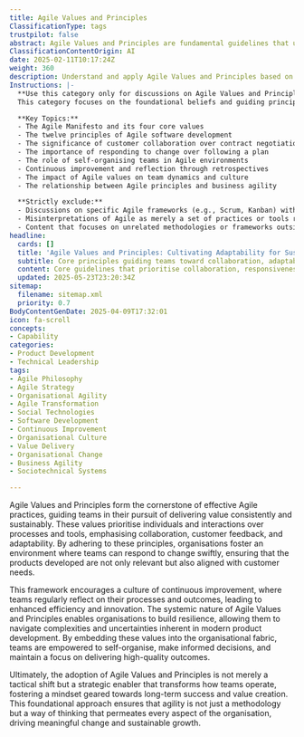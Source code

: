```yaml
---
title: Agile Values and Principles
ClassificationType: tags
trustpilot: false
abstract: Agile Values and Principles are fundamental guidelines that underpin effective Agile practices, serving as a framework for teams to consistently and sustainably deliver value. Originating from the Agile Manifesto, these values prioritise human interactions and collaboration over rigid processes and tools, fostering an environment where customer feedback and adaptability are central. Their importance lies in their ability to enable organisations to respond swiftly to change, ensuring that products remain relevant and aligned with customer needs. By promoting a culture of continuous improvement, Agile encourages teams to regularly assess their processes and outcomes, which enhances efficiency and drives innovation. This systemic approach builds organisational resilience, equipping teams to navigate the complexities and uncertainties of modern product development. By embedding these values into the organisational culture, teams gain the autonomy to self-organise and make informed decisions, maintaining a focus on high-quality outcomes. Ultimately, embracing Agile Values and Principles transcends a mere tactical adjustment; it acts as a strategic enabler that transforms operational dynamics, fostering a mindset oriented towards long-term success and value creation, thereby driving meaningful change and sustainable growth across the organisation.
ClassificationContentOrigin: AI
date: 2025-02-11T10:17:24Z
weight: 360
description: Understand and apply Agile Values and Principles based on first principles. Build a foundation for true agility and continuous value delivery
Instructions: |-
  **Use this category only for discussions on Agile Values and Principles.**  
  This category focuses on the foundational beliefs and guiding principles of Agile methodologies, emphasising the importance of flexibility, collaboration, and customer-centricity in delivering value. It aims to foster a deep understanding of Agile's core values to enable teams to implement practices that enhance responsiveness and adaptability in their work.

  **Key Topics:**
  - The Agile Manifesto and its four core values
  - The twelve principles of Agile software development
  - The significance of customer collaboration over contract negotiation
  - The importance of responding to change over following a plan
  - The role of self-organising teams in Agile environments
  - Continuous improvement and reflection through retrospectives
  - The impact of Agile values on team dynamics and culture
  - The relationship between Agile principles and business agility

  **Strictly exclude:**
  - Discussions on specific Agile frameworks (e.g., Scrum, Kanban) without reference to their underlying values and principles.
  - Misinterpretations of Agile as merely a set of practices or tools rather than a philosophy.
  - Content that focuses on unrelated methodologies or frameworks outside the Agile context.
headline:
  cards: []
  title: 'Agile Values and Principles: Cultivating Adaptability for Sustainable Value Delivery'
  subtitle: Core principles guiding teams toward collaboration, adaptability, continuous improvement, and sustainable value delivery in complex environments.
  content: Core guidelines that prioritise collaboration, responsiveness to change, customer-centricity, and continuous improvement, enabling teams to self-organise, adapt effectively to complexity, and sustainably deliver value. Posts explore foundational principles, cultural shifts, decision-making frameworks, feedback-driven practices, and organisational resilience within dynamic product development environments.
  updated: 2025-05-23T23:20:34Z
sitemap:
  filename: sitemap.xml
  priority: 0.7
BodyContentGenDate: 2025-04-09T17:32:01
icon: fa-scroll
concepts:
- Capability
categories:
- Product Development
- Technical Leadership
tags:
- Agile Philosophy
- Agile Strategy
- Organisational Agility
- Agile Transformation
- Social Technologies
- Software Development
- Continuous Improvement
- Organisational Culture
- Value Delivery
- Organisational Change
- Business Agility
- Sociotechnical Systems

---
```

Agile Values and Principles form the cornerstone of effective Agile practices, guiding teams in their pursuit of delivering value consistently and sustainably. These values prioritise individuals and interactions over processes and tools, emphasising collaboration, customer feedback, and adaptability. By adhering to these principles, organisations foster an environment where teams can respond to change swiftly, ensuring that the products developed are not only relevant but also aligned with customer needs.

This framework encourages a culture of continuous improvement, where teams regularly reflect on their processes and outcomes, leading to enhanced efficiency and innovation. The systemic nature of Agile Values and Principles enables organisations to build resilience, allowing them to navigate complexities and uncertainties inherent in modern product development. By embedding these values into the organisational fabric, teams are empowered to self-organise, make informed decisions, and maintain a focus on delivering high-quality outcomes.

Ultimately, the adoption of Agile Values and Principles is not merely a tactical shift but a strategic enabler that transforms how teams operate, fostering a mindset geared towards long-term success and value creation. This foundational approach ensures that agility is not just a methodology but a way of thinking that permeates every aspect of the organisation, driving meaningful change and sustainable growth.
